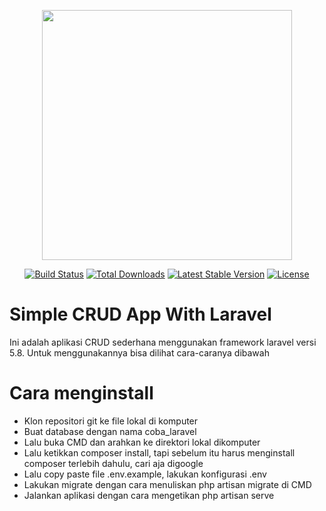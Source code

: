 <p align="center"><img src="https://res.cloudinary.com/dtfbvvkyp/image/upload/v1566331377/laravel-logolockup-cmyk-red.svg" width="400"></p>

<p align="center">
<a href="https://travis-ci.org/laravel/framework"><img src="https://travis-ci.org/laravel/framework.svg" alt="Build Status"></a>
<a href="https://packagist.org/packages/laravel/framework"><img src="https://poser.pugx.org/laravel/framework/d/total.svg" alt="Total Downloads"></a>
<a href="https://packagist.org/packages/laravel/framework"><img src="https://poser.pugx.org/laravel/framework/v/stable.svg" alt="Latest Stable Version"></a>
<a href="https://packagist.org/packages/laravel/framework"><img src="https://poser.pugx.org/laravel/framework/license.svg" alt="License"></a>
</p>

<h1>Simple CRUD App With Laravel</h1>

Ini adalah aplikasi CRUD sederhana menggunakan framework laravel versi 5.8. Untuk menggunakannya bisa dilihat cara-caranya dibawah

<h1>Cara menginstall</h1>

- Klon repositori git ke file lokal di komputer
- Buat database dengan nama coba_laravel
- Lalu buka CMD dan arahkan ke direktori lokal dikomputer
- Lalu ketikkan composer install, tapi sebelum itu harus menginstall composer terlebih dahulu, cari aja digoogle
- Lalu copy paste file .env.example, lakukan konfigurasi .env
- Lakukan migrate dengan cara menuliskan php artisan migrate di CMD
- Jalankan aplikasi dengan cara mengetikan php artisan serve
